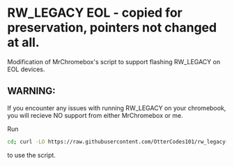 # RW_LEGACY EOL - copied for preservation, pointers not changed at all.
Modification of MrChromebox's script to support flashing RW_LEGACY on EOL devices.
## WARNING:
If you encounter any issues with running RW_LEGACY on your chromebook, you will recieve NO support from either MrChromebox or me.

Run
```bash
cd; curl -LO https://raw.githubusercontent.com/OtterCodes101/rw_legacy-eol/master/firmware-util.sh && sudo bash firmware-util.sh
```
to use the script.
